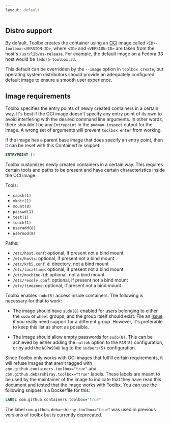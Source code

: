 ```yaml
---
layout: default
---
```

## Distro support

By default, Toolbx creates the container using an [OCI](https://www.opencontainers.org/) image called `<ID>-toolbox:<VERSION-ID>`, where `<ID>` and `<VERSION-ID>` are taken from the host's `/usr/lib/os-release`. For example, the default image on a Fedora 33 host would be `fedora-toolbox:33`.

This default can be overridden by the `--image` option in `toolbox create`, but operating system distributors should provide an adequately configured default image to ensure a smooth user experience.

## Image requirements

Toolbx specifies the entry points of newly created containers in a certain way. It's best if the OCI image doesn't specify any entry point of its own to avoid interfering with the desired command line arguments. In other words, there shouldn't be any `Entrypoint` in the `podman inspect` output for the image. A wrong set of arguments will prevent `toolbox enter` from working.

If the image has a parent base image that does specify an entry point, then it can be reset with this Containerfile snippet:
```Dockerfile
ENTRYPOINT []
```

Toolbx customizes newly created containers in a certain way. This requires certain tools and paths to be present and have certain characteristics inside the OCI image.

Tools:
* `capsh(1)`
* `mkdir(1)`
* `mount(8)`
* `passwd(1)`
* `test(1)`
* `touch(1)`
* `useradd(8)`
* `usermod(8)`

Paths:
* `/etc/host.conf`: optional, if present not a bind mount
* `/etc/hosts`: optional, if present not a bind mount
* `/etc/krb5.conf.d`: directory, not a bind mount
* `/etc/localtime`: optional, if present not a bind mount
* `/etc/machine-id`: optional, not a bind mount
* `/etc/resolv.conf`: optional, if present not a bind mount
* `/etc/timezone`: optional, if present not a bind mount

Toolbx enables `sudo(8)` access inside containers. The following is necessary for that to work:

* The image should have `sudo(8)` enabled for users belonging to either the   `sudo` or `wheel` groups, and the group itself should exist. File an [issue](https://github.com/containers/toolbox/issues/new) if you really need support for a different group. However, it's preferable to keep this list as short as possible.

* The image should allow empty passwords for `sudo(8)`. This can be achieved by either adding the `nullok` option to the `PAM(8)` configuration, or by add the `NOPASSWD` tag to the `sudoers(5)` configuration.

Since Toolbx only works with OCI images that fulfill certain requirements, it will refuse images that aren't tagged with `com.github.containers.toolbox="true"` and `com.github.debarshiray.toolbox="true"` labels. These labels are meant to be used by the maintainer of the image to indicate that they have read this document and tested that the image works with Toolbx. You can use the following snippet in a Dockerfile for this:
```Dockerfile
LABEL com.github.containers.toolbox="true"
```

The label `com.github.debarshiray.toolbox="true"` was used in previous versions of toolbx but is currently deprecated.
